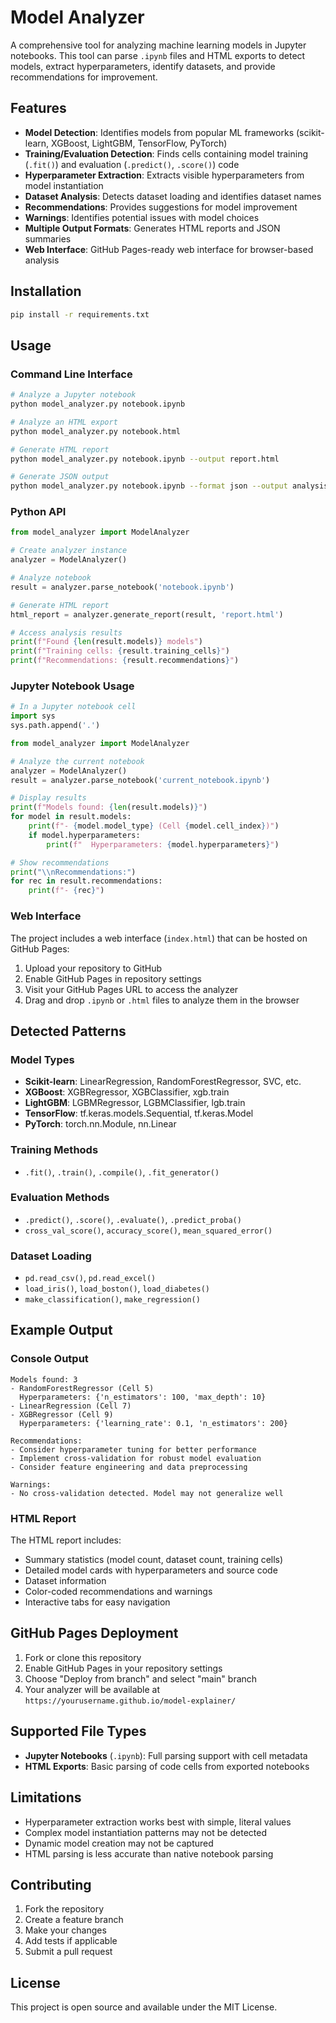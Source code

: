 # Model Analyzer

A comprehensive tool for analyzing machine learning models in Jupyter notebooks. This tool can parse `.ipynb` files and HTML exports to detect models, extract hyperparameters, identify datasets, and provide recommendations for improvement.

## Features

- **Model Detection**: Identifies models from popular ML frameworks (scikit-learn, XGBoost, LightGBM, TensorFlow, PyTorch)
- **Training/Evaluation Detection**: Finds cells containing model training (`.fit()`) and evaluation (`.predict()`, `.score()`) code
- **Hyperparameter Extraction**: Extracts visible hyperparameters from model instantiation
- **Dataset Analysis**: Detects dataset loading and identifies dataset names
- **Recommendations**: Provides suggestions for model improvement
- **Warnings**: Identifies potential issues with model choices
- **Multiple Output Formats**: Generates HTML reports and JSON summaries
- **Web Interface**: GitHub Pages-ready web interface for browser-based analysis

## Installation

```bash
pip install -r requirements.txt
```

## Usage

### Command Line Interface

```bash
# Analyze a Jupyter notebook
python model_analyzer.py notebook.ipynb

# Analyze an HTML export
python model_analyzer.py notebook.html

# Generate HTML report
python model_analyzer.py notebook.ipynb --output report.html

# Generate JSON output
python model_analyzer.py notebook.ipynb --format json --output analysis.json
```

### Python API

```python
from model_analyzer import ModelAnalyzer

# Create analyzer instance
analyzer = ModelAnalyzer()

# Analyze notebook
result = analyzer.parse_notebook('notebook.ipynb')

# Generate HTML report
html_report = analyzer.generate_report(result, 'report.html')

# Access analysis results
print(f"Found {len(result.models)} models")
print(f"Training cells: {result.training_cells}")
print(f"Recommendations: {result.recommendations}")
```

### Jupyter Notebook Usage

```python
# In a Jupyter notebook cell
import sys
sys.path.append('.')

from model_analyzer import ModelAnalyzer

# Analyze the current notebook
analyzer = ModelAnalyzer()
result = analyzer.parse_notebook('current_notebook.ipynb')

# Display results
print(f"Models found: {len(result.models)}")
for model in result.models:
    print(f"- {model.model_type} (Cell {model.cell_index})")
    if model.hyperparameters:
        print(f"  Hyperparameters: {model.hyperparameters}")

# Show recommendations
print("\\nRecommendations:")
for rec in result.recommendations:
    print(f"- {rec}")
```

### Web Interface

The project includes a web interface (`index.html`) that can be hosted on GitHub Pages:

1. Upload your repository to GitHub
2. Enable GitHub Pages in repository settings
3. Visit your GitHub Pages URL to access the analyzer
4. Drag and drop `.ipynb` or `.html` files to analyze them in the browser

## Detected Patterns

### Model Types
- **Scikit-learn**: LinearRegression, RandomForestRegressor, SVC, etc.
- **XGBoost**: XGBRegressor, XGBClassifier, xgb.train
- **LightGBM**: LGBMRegressor, LGBMClassifier, lgb.train
- **TensorFlow**: tf.keras.models.Sequential, tf.keras.Model
- **PyTorch**: torch.nn.Module, nn.Linear

### Training Methods
- `.fit()`, `.train()`, `.compile()`, `.fit_generator()`

### Evaluation Methods
- `.predict()`, `.score()`, `.evaluate()`, `.predict_proba()`
- `cross_val_score()`, `accuracy_score()`, `mean_squared_error()`

### Dataset Loading
- `pd.read_csv()`, `pd.read_excel()`
- `load_iris()`, `load_boston()`, `load_diabetes()`
- `make_classification()`, `make_regression()`

## Example Output

### Console Output
```
Models found: 3
- RandomForestRegressor (Cell 5)
  Hyperparameters: {'n_estimators': 100, 'max_depth': 10}
- LinearRegression (Cell 7)
- XGBRegressor (Cell 9)
  Hyperparameters: {'learning_rate': 0.1, 'n_estimators': 200}

Recommendations:
- Consider hyperparameter tuning for better performance
- Implement cross-validation for robust model evaluation
- Consider feature engineering and data preprocessing

Warnings:
- No cross-validation detected. Model may not generalize well
```

### HTML Report
The HTML report includes:
- Summary statistics (model count, dataset count, training cells)
- Detailed model cards with hyperparameters and source code
- Dataset information
- Color-coded recommendations and warnings
- Interactive tabs for easy navigation

## GitHub Pages Deployment

1. Fork or clone this repository
2. Enable GitHub Pages in your repository settings
3. Choose "Deploy from branch" and select "main" branch
4. Your analyzer will be available at `https://yourusername.github.io/model-explainer/`

## Supported File Types

- **Jupyter Notebooks** (`.ipynb`): Full parsing support with cell metadata
- **HTML Exports**: Basic parsing of code cells from exported notebooks

## Limitations

- Hyperparameter extraction works best with simple, literal values
- Complex model instantiation patterns may not be detected
- Dynamic model creation may not be captured
- HTML parsing is less accurate than native notebook parsing

## Contributing

1. Fork the repository
2. Create a feature branch
3. Make your changes
4. Add tests if applicable
5. Submit a pull request

## License

This project is open source and available under the MIT License.